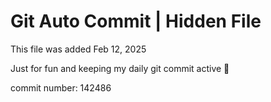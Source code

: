 # Git Auto Commit | Hidden File

This file was added Feb 12, 2025

Just for fun and keeping my daily git commit active 🤪

commit number: 142486
